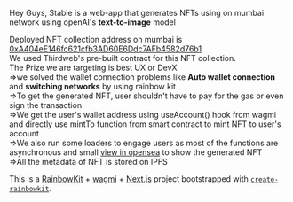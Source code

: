 Hey Guys,
Stable is a web-app that generates NFTs using on mumbai network  using openAI's **text-to-image** model

Deployed NFT collection address on mumbai is [0xA404eE146fc621cfb3AD60E6Ddc7AFb4582d76b1](https://mumbai.polygonscan.com/address/0xA404eE146fc621cfb3AD60E6Ddc7AFb4582d76b1)<br />
We used Thirdweb's pre-built contract for this  NFT collection.<br />
The Prize we are targeting is best UX or DevX<br />
=>we solved the wallet connection problems like **Auto wallet connection** and **switching networks** by using rainbow kit<br />
=>To get the generated NFT, user shouldn't have to pay for the gas or even sign the transaction<br />
=>We get the user's wallet address using useAccount() hook from wagmi and directly use mintTo function from smart contract to mint NFT to user's account<br />
=>We also run some loaders to engage users as most of the functions are asynchronous and small [view in opensea](https://testnets.opensea.io/collection/openaigenerated) to show the generated NFT<br />
=>All the metadata of NFT is stored on IPFS<br />









This is a [RainbowKit](https://rainbowkit.com) + [wagmi](https://wagmi.sh) + [Next.js](https://nextjs.org/) project bootstrapped with [`create-rainbowkit`](https://github.com/rainbow-me/rainbowkit/tree/main/packages/create-rainbowkit).
